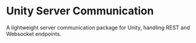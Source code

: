 # Unity Server Communication
 A lightweight server communication package for Unity, handling REST and Websocket endpoints.
